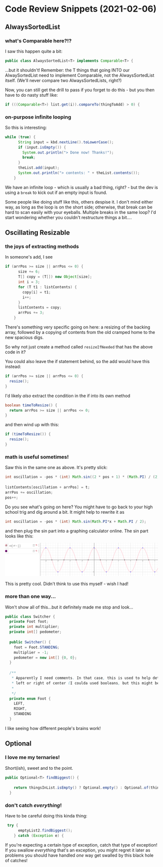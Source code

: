 # Code Review Snippets (2021-02-06)

## AlwaysSortedList

### what's Comparable here?!?

I saw this happen quite a bit:

```java
public class AlwaysSortedList<T> implements Comparable<T> {
```

...but it shouldn't! Remember: the T things that going INTO our AlwaySortedList need to implement Comparable<T>, not the AlwaysSortedList itself. (We'll never compare two AlwaysSortedLists, right?)

Now, you can still get the drill to pass if you forget to do this - but you then have to do nasty stuff like:

```java
if (((Comparable<T>) list.get(i)).compareTo(thingToAdd) > 0) {
```

### on-purpose infinite looping

So this is interesting:

```java
while (true) {
      String input = kbd.nextLine().toLowerCase();
      if (input.isEmpty()) {
        System.out.println("> Done now! Thanks!");
        break;
      }
      theList.add(input);
      System.out.println("> contents: " + theList.contents());
    }
```

We have an infinite loop - which is usually a bad thing, right? - but the dev is using a `break` to kick out if an empty input is found.

Some people like doing stuff like this, others despise it. I don't mind either way, as long as the loop is on the short side; otherwise, that break can be hard to scan easily with your eyeballs. Multiple breaks in the same loop? I'd start wondering whether you couldn't restructure things a bit....


## Oscillating Resizable

### the joys of extracting methods

In someone's add, I see

```java
if (arrPos >= size || arrPos <= 0) {
      size += 6;
      T[] copy = (T[]) new Object[size];
      int i = 3;
      for (T t1 : listContents) {
        copy[i] = t1;
        i++;
      }
      listContents = copy;
      arrPos += 3;
    }
```

There's something very specific going on here: a resizing of the backing array, followed by a copying of contents from the old cramped home to the new spacious digs.

So why not just create a method called `resizeIfNeeded` that has the above code in it?

You could also leave the if statement behind, so the add would have this instead: 

```java
if (arrPos >= size || arrPos <= 0) {
  resize();
}
```

I'd likely *also* extract the condition in the if into its own method 

```java
boolean timeToResize() {
  return arrPos >= size || arrPos <= 0;
}
```

and then wind up with this:

```java
if (timeToResize()) {
  resize();
}
```

### math is useful sometimes!

Saw this in the same one as above. It's pretty slick:

```java
int oscillation = -pos * (int) Math.sin((2 * pos + 1) * (Math.PI) / (2));

listContents[oscillation + arrPos] = t;
arrPos += oscillation;
pos++;
```

Do you see what's going on here? You might have to go back to your high school trig and dig around a bit. It might help to rewrite it as

```java
int oscillation = -pos * (int) Math.sin(Math.PI*x + Math.PI / 2);
```

and then plug the sin part into a graphing calculator online. The sin part looks like this:

![oscillator](images/../../images/oscillator.png)

This is pretty cool. Didn't think to use this myself - wish I had!


### more than one way...

Won't show all of this...but it definitely made me stop and look...

```java
public class Switcher {
  private Foot foot;
  private int multiplier;
  private int[] pedometer;

  public Switcher() {
    foot = Foot.STANDING;
    multiplier = -1;
    pedometer = new int[] {0, 0};
  }

  /**
   * Apparently I need comments. In that case, this is used to help determine if new thing goes on
   * left or right of center (I coulda used booleans, but this might be better for visualising it)
   *
   */
  private enum Foot {
    LEFT,
    RIGHT,
    STANDING
  }
```

I like seeing how different people's brains work!

## Optional

### I love me my ternaries! 

Short(ish), sweet and to the point.

```java
public Optional<T> findBiggest() {

    return thingsInList.isEmpty() ? Optional.empty() : Optional.of(thingsInList.get(size - 1));
  }
```

### don't catch *everything*!

Have to be careful doing this kinda thing:

```java
 try {
      emptyList2.findBiggest();
    } catch (Exception e) {
```

If you're expecting a certain type of exception, catch that type of exception! If you swallow *everything* that's an exception, you might regret it later as problems you should have handled *one* way get swalled by this black hole of catches!
